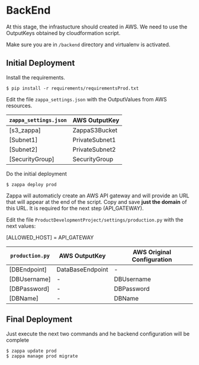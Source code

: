 BackEnd
===============================
At this stage, the infrastucture should created in AWS. We need to use the OutputKeys obtained by cloudformation script.

Make sure you are in `/backend` directory and  virtualenv is activated.

Initial Deployment
----------

Install the requirements.
```
$ pip install -r requirements/requirementsProd.txt
```

Edit the file `zappa_settings.json` with the OutputValues from AWS resources.

| `zappa_settings.json` | AWS OutputKey|
| ------| ------ |
| [s3_zappa] | ZappaS3Bucket |
| [Subnet1] | PrivateSubnet1 |
| [Subnet2] | PrivateSubnet2 |
| [SecurityGroup] | SecurityGroup |


Do the initial deployment
```
$ zappa deploy prod
```
Zappa will automaticly create an AWS API gateway and will provide an URL that will  appear at the end of the script. Copy and save **just the domain** of this URL. It is required for the next step (API_GATEWAY).


Edit the file `ProductDevelopmentProject/settings/production.py` with the next values:

[ALLOWED_HOST] = API_GATEWAY

| `production.py` | AWS OutputKey| AWS Original Configuration|
| ------| ------ | ------ |
| [DBEndpoint] | DataBaseEndpoint |-|
| [DBUsername] | - |DBUsername|
| [DBPassword] | - |DBPassword|
| [DBName] | - |DBName|


Final Deployment
----------
Just execute the next two commands and he backend configuration will be complete
```
$ zappa update prod
$ zappa manage prod migrate
